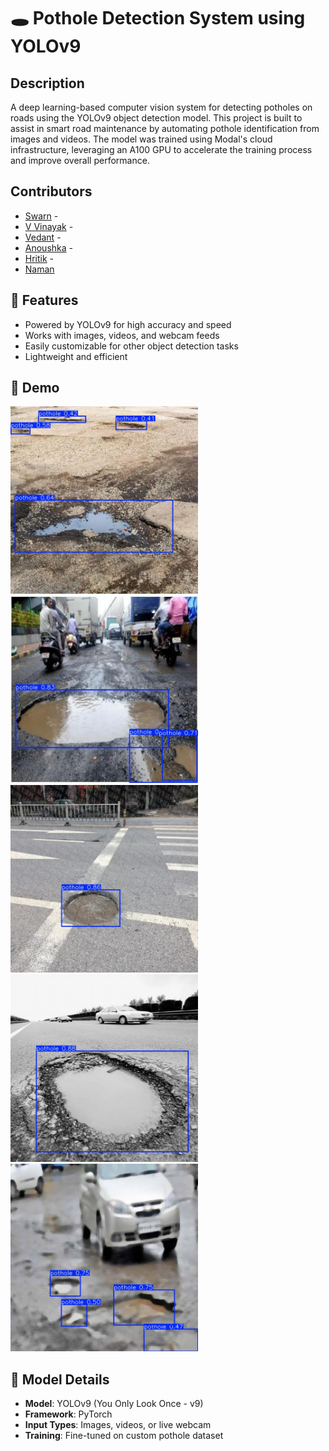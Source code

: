 # 🕳️ Pothole Detection System using YOLOv9

## Description

A deep learning-based computer vision system for detecting potholes on roads using the YOLOv9 object detection model. This project is built to assist in smart road maintenance by automating pothole identification from images and videos. The model was trained using Modal's cloud infrastructure, leveraging an A100 GPU to accelerate the training process and improve overall performance.

## Contributors

- [Swarn](https://github.com/swarnranjan) - 
- [V Vinayak](https://github.com/Vink0217) - 
- [Vedant](https://github.com/) - 
- [Anoushka](https://github.com/) -
- [Hritik](https://github.com/) -
- [Naman](https://github.com/)

## 🚀 Features

- Powered by YOLOv9 for high accuracy and speed
- Works with images, videos, and webcam feeds
- Easily customizable for other object detection tasks
- Lightweight and efficient

## 📸 Demo

<img src="predict_s/0637_jpg.rf.305e3a89e0f7d84bc4d7e6874133c771.jpg" width="300"/>
<img src="predict_s/0050_jpg.rf.0535e5ae00f78d29dcd0ea13db0eb106.jpg" width="300"/>
<img src="predict_s/0447_jpg.rf.466f9ed1fba72867716298e94623cc54.jpg" width="300"/>
<img src="predict_s/0534_jpg.rf.86707dddbef33eed302c1bce32efb75c.jpg" width="300"/>
<img src="predict_s/106_jpg.rf.d91ff8a73210850c0afebfaf1f0d9c36.jpg" width="300"/>

## 🧠 Model Details

- **Model**: YOLOv9 (You Only Look Once - v9)
- **Framework**: PyTorch
- **Input Types**: Images, videos, or live webcam
- **Training**: Fine-tuned on custom pothole dataset

